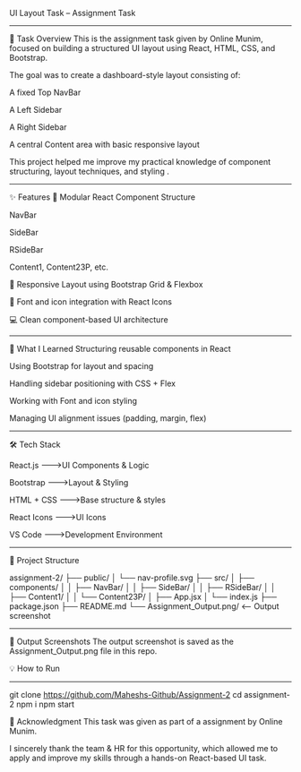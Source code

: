 UI Layout Task – Assignment Task

----

📄 Task Overview
This is the assignment task given by Online Munim, focused on building a structured UI layout using React, HTML, CSS, and Bootstrap.

The goal was to create a dashboard-style layout consisting of:

A fixed Top NavBar

A Left Sidebar

A Right Sidebar

A central Content area with basic responsive layout

This project helped me improve my practical knowledge of component structuring, layout techniques, and styling .

----

✨ Features
🧱 Modular React Component Structure

NavBar

SideBar

RSideBar

Content1, Content23P, etc.

🎨 Responsive Layout using Bootstrap Grid & Flexbox

🎯 Font and icon integration with React Icons

💻 Clean component-based UI architecture

----
🧠 What I Learned
Structuring reusable components in React

Using Bootstrap for layout and spacing

Handling sidebar positioning with CSS + Flex

Working with Font and icon styling

Managing UI alignment issues (padding, margin, flex)

---

🛠 Tech Stack

React.js	  --->UI Components & Logic

Bootstrap	  --->Layout & Styling

HTML + CSS	--->Base structure & styles

React Icons	--->UI Icons

VS Code	    --->Development Environment

---

📁 Project Structure

assignment-2/
├── public/
│   └── nav-profile.svg
├── src/
│   ├── components/
│   │   ├── NavBar/
│   │   ├── SideBar/
│   │   ├── RSideBar/
│   │   ├── Content1/
│   │   └── Content23P/
│   ├── App.jsx
│   └── index.js
├── package.json
├── README.md
└── Assignment_Output.png/        <-- Output screenshot

---

📸 Output Screenshots
The output screenshot is saved as the Assignment_Output.png file in this repo.

💡 How to Run

---

git clone https://github.com/Maheshs-Github/Assignment-2
cd assignment-2
npm i
npm start


🙏 Acknowledgment
This task was given as part of a  assignment by Online Munim.

I sincerely thank the team & HR for this opportunity, which allowed me to apply and improve my skills through a hands-on React-based UI task.
